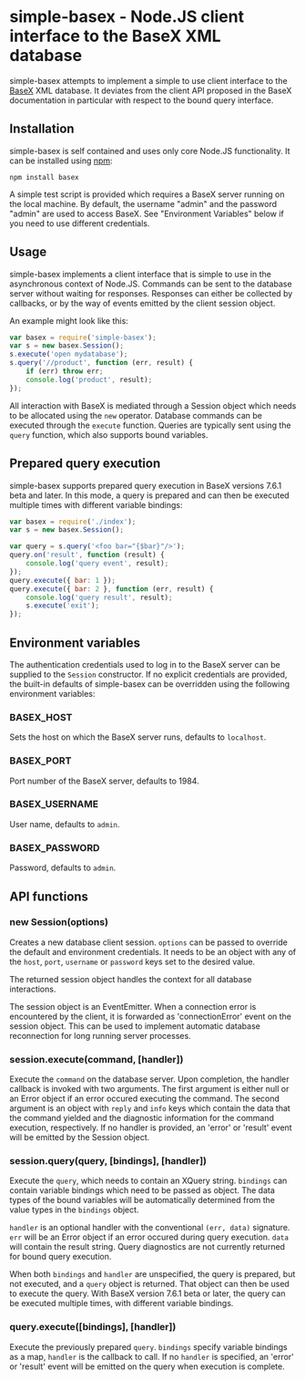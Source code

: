 # simple-basex - Node.JS client interface to the BaseX XML database

simple-basex attempts to implement a simple to use client interface to
the [BaseX](http://basex.org/) XML database.  It deviates from the
client API proposed in the BaseX documentation in particular with
respect to the bound query interface.

## Installation

simple-basex is self contained and uses only core Node.JS
functionality.  It can be installed using [npm](http://npmjs.org/):

`npm install basex`

A simple test script is provided which requires a BaseX server running
on the local machine.  By default, the username "admin" and the
password "admin" are used to access BaseX.  See "Environment
Variables" below if you need to use different credentials.

## Usage

simple-basex implements a client interface that is simple to use in
the asynchronous context of Node.JS.  Commands can be sent to the
database server without waiting for responses.  Responses can either
be collected by callbacks, or by the way of events emitted by the
client session object.

An example might look like this:

```javascript
var basex = require('simple-basex');
var s = new basex.Session();
s.execute('open mydatabase');
s.query('//product', function (err, result) {
    if (err) throw err;
    console.log('product', result);
});
```

All interaction with BaseX is mediated through a Session object which
needs to be allocated using the `new` operator.  Database commands can
be executed through the `execute` function.  Queries are typically
sent using the `query` function, which also supports bound variables.

## Prepared query execution

simple-basex supports prepared query execution in BaseX versions 7.6.1
beta and later.  In this mode, a query is prepared and can then be
executed multiple times with different variable bindings:

```javascript
var basex = require('./index');
var s = new basex.Session();

var query = s.query('<foo bar="{$bar}"/>');
query.on('result', function (result) {
    console.log('query event', result);
});
query.execute({ bar: 1 });
query.execute({ bar: 2 }, function (err, result) {
    console.log('query result', result);
    s.execute('exit');
});
```

## Environment variables

The authentication credentials used to log in to the BaseX server can
be supplied to the `Session` constructor.  If no explicit credentials
are provided, the built-in defaults of simple-basex can be overridden
using the following environment variables:

### BASEX_HOST

Sets the host on which the BaseX server runs, defaults to `localhost`.

### BASEX_PORT

Port number of the BaseX server, defaults to 1984.

### BASEX_USERNAME

User name, defaults to `admin`.

### BASEX_PASSWORD

Password, defaults to `admin`.

## API functions

### new Session(options)

Creates a new database client session.  `options` can be passed to
override the default and environment credentials.  It needs to be an
object with any of the `host`, `port`, `username` or `password` keys
set to the desired value.

The returned session object handles the context for all database
interactions.

The session object is an EventEmitter.  When a connection error is
encountered by the client, it is forwarded as 'connectionError' event
on the session object.  This can be used to implement automatic
database reconnection for long running server processes.

### session.execute(command, [handler])

Execute the `command` on the database server.  Upon completion, the
handler callback is invoked with two arguments.  The first argument is
either null or an Error object if an error occured executing the
command.  The second argument is an object with `reply` and `info`
keys which contain the data that the command yielded and the
diagnostic information for the command execution, respectively.  If no
handler is provided, an 'error' or 'result' event will be emitted by
the Session object.

### session.query(query, [bindings], [handler])

Execute the `query`, which needs to contain an XQuery string.
`bindings` can contain variable bindings which need to be passed as
object.  The data types of the bound variables will be automatically
determined from the value types in the `bindings` object.

`handler` is an optional handler with the conventional `(err, data)`
signature.  `err` will be an Error object if an error occured during
query execution.  `data` will contain the result string.  Query
diagnostics are not currently returned for bound query execution.

When both `bindings` and `handler` are unspecified, the query is
prepared, but not executed, and a `query` object is returned.  That
object can then be used to execute the query.  With BaseX version
7.6.1 beta or later, the query can be executed multiple times, with
different variable bindings.

### query.execute([bindings], [handler])

Execute the previously prepared `query`.  `bindings` specify variable
bindings as a map, `handler` is the callback to call.  If no `handler`
is specified, an 'error' or 'result' event will be emitted on the
query when execution is complete.
